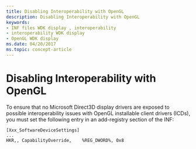 ```yaml
---
title: Disabling Interoperability with OpenGL
description: Disabling Interoperability with OpenGL
keywords:
- INF files WDK display , interoperability
- interoperability WDK display
- OpenGL WDK display
ms.date: 04/20/2017
ms.topic: concept-article
---
```


# Disabling Interoperability with OpenGL


To ensure that no Microsoft Direct3D display drivers are exposed to possible interoperability issues with OpenGL installable client drivers (ICDs), you must set the following entry in an add-registry section of the INF:

```inf
[Xxx_SoftwareDeviceSettings]
...
HKR,, CapabilityOverride,    %REG_DWORD%, 0x8
```

 

 





